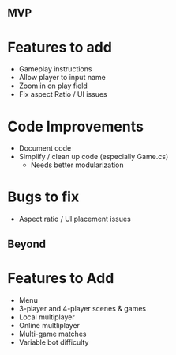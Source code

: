 ## MVP
# Features to add
- Gameplay instructions
- Allow player to input name
- Zoom in on play field
- Fix aspect Ratio / UI issues

# Code Improvements
- Document code
- Simplify / clean up code (especially Game.cs)
  - Needs better modularization

# Bugs to fix
- Aspect ratio / UI placement issues


## Beyond
# Features to Add
- Menu
- 3-player and 4-player scenes & games
- Local multiplayer
- Online multliplayer
- Multi-game matches
- Variable bot difficulty